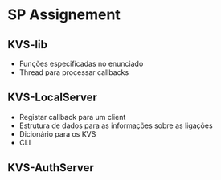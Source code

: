 # SP Assignement

## KVS-lib
* Funções especificadas no enunciado
* Thread para processar callbacks

## KVS-LocalServer
* Registar callback para um client
* Estrutura de dados para as informações sobre as ligações
* Dicionário para os KVS
* CLI



## KVS-AuthServer